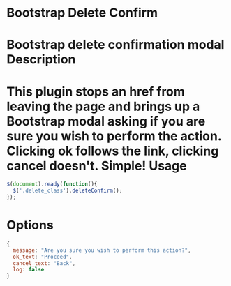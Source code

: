 # Bootstrap Delete Confirm
Bootstrap delete confirmation modal
Description
===========
This plugin stops an href from leaving the page and brings up a Bootstrap modal asking if you are sure you wish to perform the action. Clicking ok follows the link, clicking cancel doesn't. Simple!
Usage
=====
```javascript
$(document).ready(function(){
  $('.delete_class').deleteConfirm();
});
```
Options
=======
```javascript
{
  message: "Are you sure you wish to perform this action?",
  ok_text: "Proceed",
  cancel_text: "Back",
  log: false
}
```
